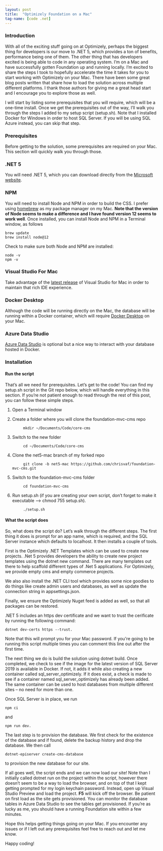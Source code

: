 ```yaml
---
layout: post
title:  "Optimizely Foundation on a Mac"
tag-name: [code .net]
---
```


### Introduction

With all of the exciting stuff going on at Optimizely, perhaps the biggest thing for developers is our move to .NET 5, which provides a ton of benefits, performance being one of them.  The other thing that has developers excited is being able to code in any operating system.  I’m on a Mac and have successfully gotten Foundation up and running locally.  I’m excited to share the steps I took to hopefully accelerate the time it takes for you to start working with Optimizely on your Mac.  There have been some great blog posts written that share how to load the solution across multiple different platforms.  I thank those authors for giving me a great head start and I encourage you to explore those as well.

I will start by listing some prerequisites that you will require, which will be a one-time install.  Once we get the prerequisites out of the way, I’ll walk you through the steps I added to my setup script (setup.sh).  Note that I installed Docker for Windows in order to host SQL Server.  If you will be using SQL Azure instead, you can skip that step.

### Prerequisites
Before getting to the solution, some prerequisites are required on your Mac. This section will quickly walk you through those.

### .NET 5
You will need .NET 5, which you can download directly from the [Microsoft website](https://web.archive.org/web/20220703115658/https://dotnet.microsoft.com/download/dotnet/5.0).

### NPM
You will need to install Node and NPM in order to build the CSS.  I prefer using [homebrew](https://web.archive.org/web/20220703115658/https://brew.sh/) as my package manager on my Mac. **Note that the version of Node seems to make a difference and I have found version 12 seems to work well**. Once installed, you can install Node and NPM in a Terminal window, as follows

    brew update
    brew install node@12
    
Check to make sure both Node and NPM are installed:

    node -v
    npm -v

### Visual Studio For Mac
Take advantage of the [latest release](https://web.archive.org/web/20220703115658/https://visualstudio.microsoft.com/vs/mac/preview/) of Visual Studio for Mac in order to maintain that rich IDE experience.

### Docker Desktop
Although the code will be running directly on the Mac, the database will be running within a Docker container, which will require [Docker Desktop](https://web.archive.org/web/20220703115658/https://docs.docker.com/desktop/mac/install/) on your Mac.

### Azure Data Studio
[Azure Data Studio](https://web.archive.org/web/20220703115658/https://docs.microsoft.com/en-us/sql/azure-data-studio/download-azure-data-studio?view=sql-server-ver15) is optional but a nice way to interact with your database hosted in Docker.

### Installation
#### Run the script
That’s all we need for prerequisites.  Let’s get to the code!  You can find my setup.sh script in the Git repo below, which will handle everything in this section.  If you’re not patient enough to read through the rest of this post, you can follow these simple steps.

1. Open a Terminal window
2. Create a folder where you will clone the foundation-mvc-cms repo
            
            mkdir ~/Documents/Code/core-cms
            
3. Switch to the new folder

            cd ~/Documents/Code/core-cms

4. Clone the net5-mac branch of my forked repo

            git clone -b net5-mac https://github.com/chrisvaf/foundation-mvc-cms.git
            
5. Switch to the foundation-mvc-cms folder

            cd foundation-mvc-cms
            
6. Run setup.sh (if you are creating your own script, don’t forget to make it executable --> chmod 755 setup.sh).

            ./setup.sh

#### What the script does
So, what does the script do?  Let’s walk through the different steps.  The first thing it does is prompt for an app name, which is required, and the SQL Server instance which defaults to localhost.  It then installs a couple of tools.  

First is the Optimizely .NET Templates which can be used to create new projects.  .Net 5 provides developers the ability to create new project templates using the dotnet new command.  There are many templates out there to help scaffold different types of .Net 5 applications.  For Optimizely, we provide empty cms and empty commerce projects.

We also also install the .NET CLI tool which provides some nice goodies to do things like create admin users and databases, as well as update the connection string in appsettings.json.  

Finally, we ensure the Optimizely Nuget feed is added as well, so that all packages can be restored.

.NET 5 includes an https dev certificate and we want to trust the cerificate by running the following command:

    dotnet dev-certs https --trust.  
    
Note that this will prompt you for your Mac password.  If you're going to be running this script multiple times you can comment this line out after the first time.

The next thing we do is build the solution using dotnet build.  Once completed, we check to see if the image for the latest version of SQL Server 2019 is available in Docker.  If not, it adds it while also creating a new container called sql_server_optimizely. If it does exist, a check is made to see if a container named sql_server_optimizely has already been added.  The same container can be used to host databases from multiple different sites – no need for more than one.

Once SQL Server is in place, we run 

    npm ci 
    
and 
    
    npm run dev.

The last step is to provision the database.  We first check for the existence of the database and if found, delete the backup history and drop the database.  We then call 

    dotnet-episerver create-cms-database 
    
to provision the new database for our site.

If all goes well, the script ends and we can now load our site!  Note than I initially called dotnet run on the project within the script, however there doesn’t seem to be a way to load the browser, and on top of that I kept getting prompted for my login keychain password.  Instead, open up Visual Studio Preview and load the project.  **F5** will kick off the browser.  Be patient on first load as the site gets provisioned.  You can monitor the database tables in Azure Data Studio to see the tables get provisioned.  If you’re as lucky as me, you should have a running Foundation site within a few minutes.

Hope this helps getting things going on your Mac.  If you encounter any issues or if I left out any prerequisites feel free to reach out and let me know.

Happy coding!
